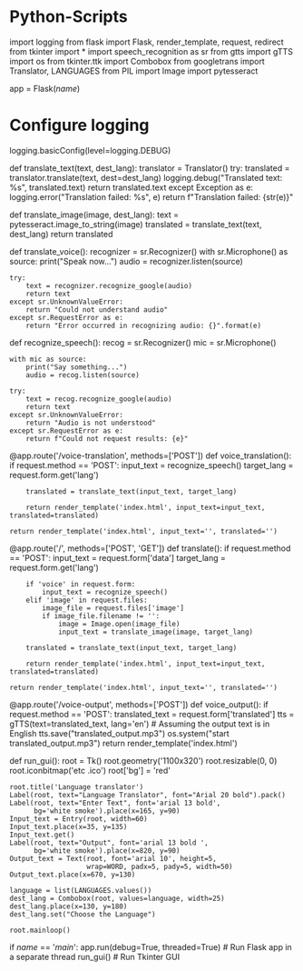 # Python-Scripts
import logging
from flask import Flask, render_template, request, redirect
from tkinter import *
import speech_recognition as sr
from gtts import gTTS
import os
from tkinter.ttk import Combobox
from googletrans import Translator, LANGUAGES
from PIL import Image
import pytesseract

app = Flask(_name_)

# Configure logging
logging.basicConfig(level=logging.DEBUG)



def translate_text(text, dest_lang):
    translator = Translator()
    try:
        translated = translator.translate(text, dest=dest_lang)
        logging.debug("Translated text: %s", translated.text)
        return translated.text
    except Exception as e:
        logging.error("Translation failed: %s", e)
        return f"Translation failed: {str(e)}"


def translate_image(image, dest_lang):
    text = pytesseract.image_to_string(image)
    translated = translate_text(text, dest_lang)
    return translated


def translate_voice():
    recognizer = sr.Recognizer()
    with sr.Microphone() as source:
        print("Speak now...")
        audio = recognizer.listen(source)

    try:
        text = recognizer.recognize_google(audio)
        return text
    except sr.UnknownValueError:
        return "Could not understand audio"
    except sr.RequestError as e:
        return "Error occurred in recognizing audio: {}".format(e)


def recognize_speech():
    recog = sr.Recognizer()
    mic = sr.Microphone()

    with mic as source:
        print("Say something...")
        audio = recog.listen(source)

    try:
        text = recog.recognize_google(audio)
        return text
    except sr.UnknownValueError:
        return "Audio is not understood"
    except sr.RequestError as e:
        return f"Could not request results: {e}"


@app.route('/voice-translation', methods=['POST'])
def voice_translation():
    if request.method == 'POST':
        input_text = recognize_speech()
        target_lang = request.form.get('lang')

        translated = translate_text(input_text, target_lang)

        return render_template('index.html', input_text=input_text, translated=translated)

    return render_template('index.html', input_text='', translated='')


@app.route('/', methods=['POST', 'GET'])
def translate():
    if request.method == 'POST':
        input_text = request.form['data']
        target_lang = request.form.get('lang')

        if 'voice' in request.form:
            input_text = recognize_speech()
        elif 'image' in request.files:
            image_file = request.files['image']
            if image_file.filename != '':
                image = Image.open(image_file)
                input_text = translate_image(image, target_lang)

        translated = translate_text(input_text, target_lang)

        return render_template('index.html', input_text=input_text, translated=translated)

    return render_template('index.html', input_text='', translated='')



@app.route('/voice-output', methods=['POST'])
def voice_output():
    if request.method == 'POST':
        translated_text = request.form['translated']
        tts = gTTS(text=translated_text, lang='en')  # Assuming the output text is in English
        tts.save("translated_output.mp3")
        os.system("start translated_output.mp3")
    return render_template('index.html')


def run_gui():
    root = Tk()
    root.geometry('1100x320')
    root.resizable(0, 0)
    root.iconbitmap('etc .ico')
    root['bg'] = 'red'

    root.title('Language translator')
    Label(root, text="Language Translator", font="Arial 20 bold").pack()
    Label(root, text="Enter Text", font='arial 13 bold',
          bg='white smoke').place(x=165, y=90)
    Input_text = Entry(root, width=60)
    Input_text.place(x=35, y=135)
    Input_text.get()
    Label(root, text="Output", font='arial 13 bold ',
          bg='white smoke').place(x=820, y=90)
    Output_text = Text(root, font='arial 10', height=5,
                       wrap=WORD, padx=5, pady=5, width=50)
    Output_text.place(x=670, y=130)

    language = list(LANGUAGES.values())
    dest_lang = Combobox(root, values=language, width=25)
    dest_lang.place(x=130, y=180)
    dest_lang.set("Choose the Language")

    root.mainloop()


if _name_ == '_main_':
    app.run(debug=True, threaded=True)  # Run Flask app in a separate thread
    run_gui()  # Run Tkinter GUI
